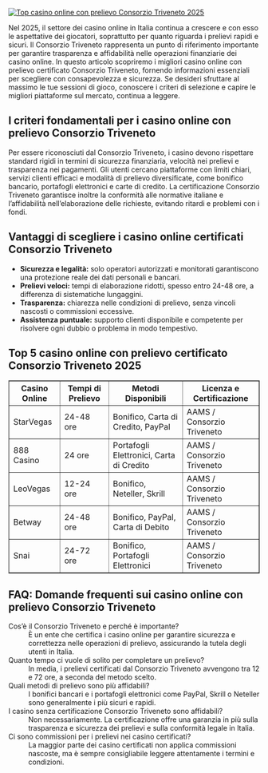 [![Top casino online con prelievo Consorzio Triveneto 2025](https://123-caf.pages.dev/gitsignup.png)](https://vrmoo.ru/Bt82HjjY)

<p>Nel 2025, il settore dei casino online in Italia continua a crescere e con esso le aspettative dei giocatori, soprattutto per quanto riguarda i prelievi rapidi e sicuri. Il Consorzio Triveneto rappresenta un punto di riferimento importante per garantire trasparenza e affidabilità nelle operazioni finanziarie dei casino online. In questo articolo scopriremo i migliori casino online con prelievo certificato Consorzio Triveneto, fornendo informazioni essenziali per scegliere con consapevolezza e sicurezza. Se desideri sfruttare al massimo le tue sessioni di gioco, conoscere i criteri di selezione e capire le migliori piattaforme sul mercato, continua a leggere.</p>  <h2>I criteri fondamentali per i casino online con prelievo Consorzio Triveneto</h2> <p>Per essere riconosciuti dal Consorzio Triveneto, i casino devono rispettare standard rigidi in termini di sicurezza finanziaria, velocità nei prelievi e trasparenza nei pagamenti. Gli utenti cercano piattaforme con limiti chiari, servizi clienti efficaci e modalità di prelievo diversificate, come bonifico bancario, portafogli elettronici e carte di credito. La certificazione Consorzio Triveneto garantisce inoltre la conformità alle normative italiane e l’affidabilità nell’elaborazione delle richieste, evitando ritardi e problemi con i fondi.</p>  <h2>Vantaggi di scegliere i casino online certificati Consorzio Triveneto</h2> <ul> <li><strong>Sicurezza e legalità:</strong> solo operatori autorizzati e monitorati garantiscono una protezione reale dei dati personali e bancari.</li> <li><strong>Prelievi veloci:</strong> tempi di elaborazione ridotti, spesso entro 24-48 ore, a differenza di sistematiche lungaggini.</li> <li><strong>Trasparenza:</strong> chiarezza nelle condizioni di prelievo, senza vincoli nascosti o commissioni eccessive.</li> <li><strong>Assistenza puntuale:</strong> supporto clienti disponibile e competente per risolvere ogni dubbio o problema in modo tempestivo.</li> </ul>  <h2>Top 5 casino online con prelievo certificato Consorzio Triveneto 2025</h2> <table border="1" cellspacing="0" cellpadding="8"> <thead> <tr> <th>Casino Online</th> <th>Tempi di Prelievo</th> <th>Metodi Disponibili</th> <th>Licenza e Certificazione</th> </tr> </thead> <tbody> <tr> <td>StarVegas</td> <td>24-48 ore</td> <td>Bonifico, Carta di Credito, PayPal</td> <td>AAMS / Consorzio Triveneto</td> </tr> <tr> <td>888 Casino</td> <td>24 ore</td> <td>Portafogli Elettronici, Carta di Credito</td> <td>AAMS / Consorzio Triveneto</td> </tr> <tr> <td>LeoVegas</td> <td>12-24 ore</td> <td>Bonifico, Neteller, Skrill</td> <td>AAMS / Consorzio Triveneto</td> </tr> <tr> <td>Betway</td> <td>24-48 ore</td> <td>Bonifico, PayPal, Carta di Debito</td> <td>AAMS / Consorzio Triveneto</td> </tr> <tr> <td>Snai</td> <td>24-72 ore</td> <td>Bonifico, Portafogli Elettronici</td> <td>AAMS / Consorzio Triveneto</td> </tr> </tbody> </table>  <h2>FAQ: Domande frequenti sui casino online con prelievo Consorzio Triveneto</h2> <dl> <dt>Cos’è il Consorzio Triveneto e perché è importante?</dt> <dd>È un ente che certifica i casino online per garantire sicurezza e correttezza nelle operazioni di prelievo, assicurando la tutela degli utenti in Italia.</dd>  <dt>Quanto tempo ci vuole di solito per completare un prelievo?</dt> <dd>In media, i prelievi certificati dal Consorzio Triveneto avvengono tra 12 e 72 ore, a seconda del metodo scelto.</dd>  <dt>Quali metodi di prelievo sono più affidabili?</dt> <dd>I bonifici bancari e i portafogli elettronici come PayPal, Skrill o Neteller sono generalmente i più sicuri e rapidi.</dd>  <dt>I casino senza certificazione Consorzio Triveneto sono affidabili?</dt> <dd>Non necessariamente. La certificazione offre una garanzia in più sulla trasparenza e sicurezza dei prelievi e sulla conformità legale in Italia.</dd>  <dt>Ci sono commissioni per i prelievi nei casino certificati?</dt> <dd>La maggior parte dei casino certificati non applica commissioni nascoste, ma è sempre consigliabile leggere attentamente i termini e condizioni.</dd> </dl>